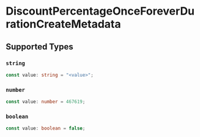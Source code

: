 # DiscountPercentageOnceForeverDurationCreateMetadata


## Supported Types

### `string`

```typescript
const value: string = "<value>";
```

### `number`

```typescript
const value: number = 467619;
```

### `boolean`

```typescript
const value: boolean = false;
```

